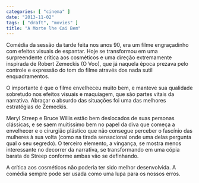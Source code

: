 ```yaml
---
categories: [ "cinema" ]
date: "2013-11-02"
tags: [ "draft", "movies" ]
title: "A Morte lhe Cai Bem"
---
```

Comédia da sessão da tarde feita nos anos 90, era um filme engraçadinho
com efeitos visuais de espantar. Hoje se transformou em uma surpreendente
crítica aos cosméticos e uma direção extremamente inspirada de
Robert Zemeckis (O Voo), que já naquela época prezava pelo controle
e expressão do tom do filme através dos nada sutil enquadramentos.

O importante é que o filme envelheceu muito bem, e manteve sua qualidade
sobretudo nos efeitos visuais e maquiagem, que são partes vitais da
narrativa. Abraçar o absurdo das situações foi uma das melhores
estratégias de Zemeckis.

Meryl Streep e Bruce Willis estão bem deslocados de suas personas
clássicas, e se saem muitíssimo bem no papel da diva que começa
a envelhecer e o cirurgião plástico que não consegue perceber o
fascínio das mulheres à sua volta (como na tirada sensacional onde uma
delas pergunta qual o seu segredo). O terceiro elemento, a vingança,
se mostra menos interessante no decorrer da narrativa, se transformando
em uma cópia barata de Streep conforme ambas vão se definhando.

A crítica aos cosméticos não poderia ter sido melhor desenvolvida. A
comédia sempre pode ser usada como uma lupa para os nossos erros.

